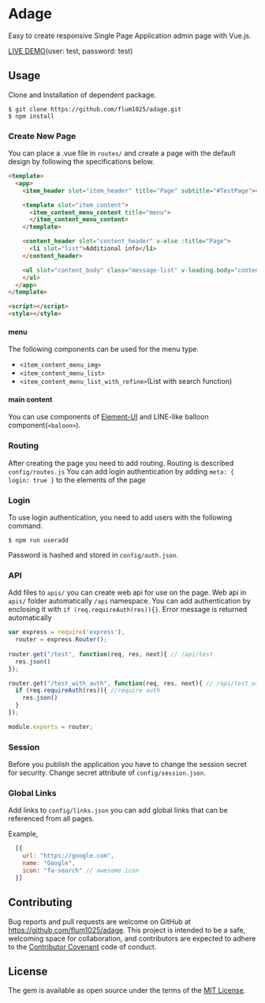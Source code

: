 # Adage

Easy to create responsive Single Page Application admin page with Vue.js.

[LIVE DEMO](demo.adage.flum.pw)(user: test, password: test)

## Usage

Clone and Installation of dependent package.

    $ git clone https://github.com/flum1025/adage.git
    $ npm install

### Create New Page

You can place a .vue file in `routes/` and create a page with the default design by following the specifications below.

```html
<template>
  <app>
    <item_header slot="item_header" title="Page" subtitle="#TestPage"></item_header>

    <template slot="item_content">
      <item_content_menu_content title="menu">
      </item_content_menu_content>
    </template>

    <content_header slot="content_header" v-else :title="Page">
      <li slot="list">Additional info</li>
    </content_header>

    <ul slot="content_body" class="message-list" v-loading.body="content_loading" element-loading-text="Loading...">
    </ul>
  </app>
</template>

<script></script>
<style></style>
```

#### menu

The following components can be used for the menu type.

- `<item_content_menu_img>`
- `<item_content_menu_list>`
- `<item_content_menu_list_with_refine>`(List with search function)

#### main content

You can use components of [Element-UI](https://github.com/ElemeFE/element) and LINE-like balloon component(`<baloon>`).

### Routing

After creating the page you need to add routing. Routing is described `config/routes.js`
You can add login authentication by adding `meta: { login: true }` to the elements of the page

### Login

To use login authentication, you need to add users with the following command.

    $ npm run useradd

Password is hashed and stored in `config/auth.json`.

### API

Add files to `apis/` you can create web api for use on the page. Web api in `apis/` folder automatically `/api` namespace. 
You can add authentication by enclosing it with `if (req.requireAuth(res)){}`. Error message is returned automatically

```js
var express = require('express'),
  router = express.Router();
  
router.get("/test", function(req, res, next){ // /api/test
  res.json()
});

router.get("/test_with_auth", function(req, res, next){ // /api/test_with_auth
  if (req.requireAuth(res)){ //require auth
    res.json()
  }
});

module.exports = router;
```

### Session

Before you publish the application you have to change the session secret for security.
Change secret attribute of `config/session.json`.

### Global Links

Add links to `config/links.json` you can add global links that can be referenced from all pages.

Example,
```js
  [{
    url: "https://google.com",
    name: "Google",
    icon: "fa-search" // awesome icon
  }]
```

## Contributing

Bug reports and pull requests are welcome on GitHub at https://github.com/flum1025/adage. This project is intended to be a safe, welcoming space for collaboration, and contributors are expected to adhere to the [Contributor Covenant](http://contributor-covenant.org) code of conduct.

## License

The gem is available as open source under the terms of the [MIT License](http://opensource.org/licenses/MIT).
